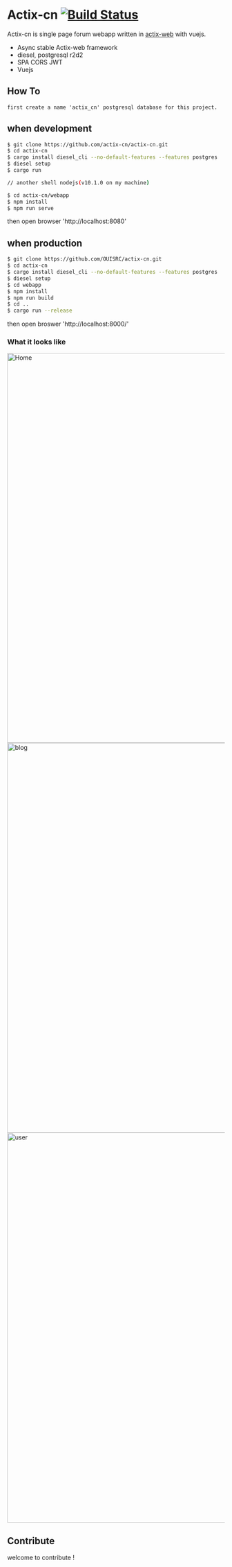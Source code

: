 # Actix-cn [![Build Status](https://travis-ci.org/actix-cn/actix-cn.svg?branch=master)](https://travis-ci.org/actix-cn/actix-cn)

Actix-cn is single page forum webapp written in [actix-web](https://github.com/actix/actix-web) with vuejs.
- Async stable Actix-web framework 
- diesel, postgresql r2d2
- SPA CORS JWT
- Vuejs 

## How To
    first create a name 'actix_cn' postgresql database for this project.

## when development 
```bash
$ git clone https://github.com/actix-cn/actix-cn.git
$ cd actix-cn
$ cargo install diesel_cli --no-default-features --features postgres
$ diesel setup
$ cargo run

// another shell nodejs(v10.1.0 on my machine)

$ cd actix-cn/webapp
$ npm install
$ npm run serve
```
then open browser 'http://localhost:8080'

## when production

```bash
$ git clone https://github.com/OUISRC/actix-cn.git
$ cd actix-cn
$ cargo install diesel_cli --no-default-features --features postgres
$ diesel setup
$ cd webapp
$ npm install
$ npm run build
$ cd ..
$ cargo run --release
```
then open broswer 'http://localhost:8000/'

### <a name="screenshots"> What it looks like </a>

<img alt="Home" width="900" src="https://raw.githubusercontent.com/actix-cn/actix-cn/master/home.png">

<img alt="blog" width="900" src="https://raw.githubusercontent.com/actix-cn/actix-cn/master/blog.png">

<img alt="user" width="900" src="https://raw.githubusercontent.com/actix-cn/actix-cn/master/user.png">

## Contribute
 
welcome to contribute !
